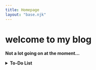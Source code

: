 ```yaml
---
title: Homepage
layout: "base.njk"
---
```


# welcome to my blog

**Not a lot going on at the moment...**

<details>

<summary><strong> To-Do List</strong></summary>

- [ ] about page
- [ ] first blog post
- [ ] sitemap
- [ ] guestbook
- [ ] rss feed

</details>

